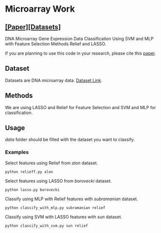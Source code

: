 # Microarray Work
## [[Paper]]()[[Datasets]](https://github.com/kivancguckiran/microarray-data)

DNA Microarray Gene Expression Data Classification Using SVM and MLP with Feature Selection Methods Relief and LASSO.

If you are planning to use this code in your research, please cite this [paper]().

## Dataset
Datasets are DNA microarray data. [Dataset Link](https://github.com/kivancguckiran/microarray-data).

## Methods
We are using LASSO and Relief for Feature Selection and SVM and MLP for classification.

## Usage
*data* folder should be filled with the dataset you want to classify.

### Examples
Select features using Relief from *alon* dataset.
```
python relieff.py alon
```
Select features using LASSO from *borovecki* dataset.
```
python lasso.py borovecki
```
Classify using MLP with Relief features with *subramanian* dataset.
```
python classify_with_mlp.py subramanian relief
```
Classify using SVM with LASSO features with *sun* dataset.
```
python classify_with_svm.py sun relief
```
